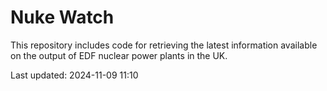 # Nuke Watch

This repository includes code for retrieving the latest information available on the output of EDF nuclear power plants in the UK.

Last updated: 2024-11-09 11:10